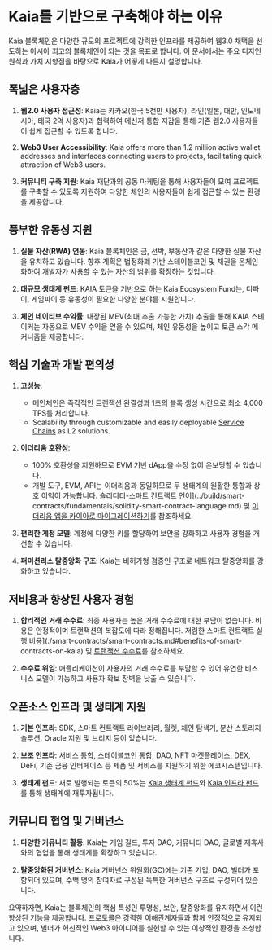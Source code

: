 # Kaia를 기반으로 구축해야 하는 이유

Kaia 블록체인은 다양한 규모의 프로젝트에 강력한 인프라를 제공하여 웹3.0 채택을 선도하는 아시아 최고의 블록체인이 되는 것을 목표로 합니다. 이 문서에서는 주요 디자인 원칙과 가치 지향점을 바탕으로 Kaia가 어떻게 다른지 설명합니다.

## 폭넓은 사용자층

1. **웹2.0 사용자 접근성**: Kaia는 카카오(한국 5천만 사용자), 라인(일본, 대만, 인도네시아, 태국 2억 사용자)과 협력하여 메신저 통합 지갑을 통해 기존 웹2.0 사용자들이 쉽게 접근할 수 있도록 합니다.

2. **Web3 User Accessibility**: Kaia offers more than 1.2 million active wallet addresses and interfaces connecting users to projects, facilitating quick attraction of Web3 users.

3. **커뮤니티 구축 지원**: Kaia 재단과의 공동 마케팅을 통해 사용자들이 모여 프로젝트를 구축할 수 있도록 지원하여 다양한 체인의 사용자들이 쉽게 접근할 수 있는 환경을 제공합니다.

## 풍부한 유동성 지원

1. **실물 자산(RWA) 연동**: Kaia 블록체인은 금, 선박, 부동산과 같은 다양한 실물 자산을 유치하고 있습니다. 향후 계획은 법정화폐 기반 스테이블코인 및 채권을 온체인화하여 개발자가 사용할 수 있는 자산의 범위를 확장하는 것입니다.

2. **대규모 생태계 펀드**: KAIA 토큰을 기반으로 하는 Kaia Ecosystem Fund는, 디파이, 게임파이 등 유동성이 필요한 다양한 분야를 지원합니다.

3. **체인 네이티브 수익률**: 내장된 MEV(최대 추출 가능한 가치) 추출을 통해 KAIA 스테이커는 자동으로 MEV 수익을 얻을 수 있으며, 체인 유동성을 높이고 토큰 소각 메커니즘을 제공합니다.

## 핵심 기술과 개발 편의성

1. **고성능**:
   - 메인체인은 즉각적인 트랜잭션 완결성과 1초의 블록 생성 시간으로 최소 4,000 TPS를 처리합니다.
   - Scalability through customizable and easily deployable [Service Chains](scaling-solutions.md#service-chain) as <LinkWithTooltip tooltip="L2 (layer 2) blockchains act as an additional<br />  layer that helps the main blockchain handle<br />  more transactions more efficiently.">L2</LinkWithTooltip> solutions.

2. **이더리움 호환성**:
   - 100% 호환성을 지원하므로 EVM 기반 dApp을 수정 없이 온보딩할 수 있습니다.
   - 개발 도구, EVM, API는 이더리움과 동일하므로 두 생태계의 원활한 통합과 상호 이익이 가능합니다. 솔리디티-스마트 컨트랙트 언어](../build/smart-contracts/fundamentals/solidity-smart-contract-language.md) 및 [이더리움 앱을 카이아로 마이그레이션하기](../build/tutorials/migrating-ethereum-app-to-kaia.mdx)를 참조하세요.

3. **편리한 계정 모델**: 계정에 다양한 키를 할당하여 보안을 강화하고 사용자 경험을 개선할 수 있습니다.

4. **퍼미션리스 탈중앙화 구조**: Kaia는 비허가형 검증인 구조로 네트워크 탈중앙화를 강화하고 있습니다.

## 저비용과 향상된 사용자 경험

1. **합리적인 거래 수수료**: 최종 사용자는 높은 거래 수수료에 대한 부담이 없습니다. 비용은 안정적이며 트랜잭션의 복잡도에 따라 정해집니다. 저렴한 스마트 컨트랙트 실행 비용](./smart-contracts/smart-contracts.md#benefits-of-smart-contracts-on-kaia) 및 [트랜잭션 수수료](transaction-fees/transaction-fees.md)를 참조하세요.

2. **수수료 위임**: 애플리케이션이 사용자의 거래 수수료를 부담할 수 있어 유연한 비즈니스 모델이 가능하고 사용자 확보 장벽을 낮출 수 있습니다.

## 오픈소스 인프라 및 생태계 지원

1. **기본 인프라**: SDK, 스마트 컨트랙트 라이브러리, 월렛, 체인 탐색기, 분산 스토리지 솔루션, Oracle 지원 및 브리지 등이 있습니다.

2. **보조 인프라**: 서비스 통합, 스테이블코인 통합, DAO, NFT 마켓플레이스, DEX, DeFi, 기존 금융 인터페이스 등 제품 및 서비스를 지원하기 위한 에코시스템입니다.

3. **생태계 펀드**: 새로 발행되는 토큰의 50%는 [Kaia 생태계 펀드](./token-economics/token-economy.md#kaia-ecosystem-fund)와 [Kaia 인프라 펀드](./token-economics/token-economy.md#kaia-infrastructure-fund)를 통해 생태계에 재투자됩니다.

## 커뮤니티 협업 및 거버넌스

1. **다양한 커뮤니티 활동**: Kaia는 게임 길드, 투자 DAO, 커뮤니티 DAO, 글로벌 제휴사와의 협업을 통해 생태계를 확장하고 있습니다.

2. **탈중앙화된 거버넌스**: Kaia 거버넌스 위원회(GC)에는 기존 기업, DAO, 빌더가 포함되어 있으며, 수백 명의 참여자로 구성된 독특한 거버넌스 구조로 구성되어 있습니다.

요약하자면, Kaia는 블록체인의 핵심 특성인 투명성, 보안, 탈중앙화를 유지하면서 이런 향상된 기능을 제공합니다. 프로토콜은 강력한 이해관계자들과 함께 안정적으로 유지되고 있으며, 빌더가 혁신적인 Web3 아이디어를 실현할 수 있는 이상적인 환경을 조성합니다.